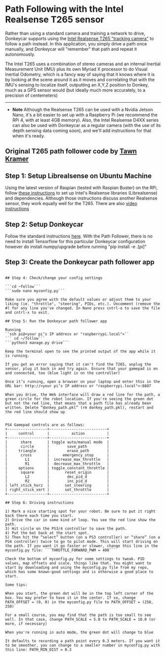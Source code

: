 
# Path Following with the Intel Realsense T265 sensor

Rather than using a standard camera and training a network to drive, Donkeycar supports using the [Intel Realsense T265 "tracking camera"](https://www.intelrealsense.com/tracking-camera-t265/) to follow a path instead. In this application, you simply drive a path once manually, and Donkeycar will "remember" that path and repeat it autonomously.

The Intel T265 uses a combination of stereo cameras and an internal Inertial Measurement Unit (IMU) plus its own Myriad X processor to do Visual Inertial Odometry, which is a fancy way of saying that it knows where it is by looking at the scene around it as it moves and correlating that with the IMU's sensing to localize itself, outputting an X,Y,Z position to Donkey, much as a GPS sensor would (but ideally much more accurately, to a precision of centemeters)

---------------
* **Note** Although the Realsense T265 can be used with a Nvidia Jetson Nano, it's a bit easier to set up with a Raspberry Pi (we recommend the RPi 4, with at least 4GB memory). Also, the Intel Realsense D4XX series can also be used with Donkeycar as a regular camera (with the use of its depth sensing data coming soon), and we'll add instructions for that when it's ready.

Original T265 path follower code by [Tawn Kramer](https://github.com/tawnkramer/donkey)
----


## Step 1: Setup Librealsense on Ubuntu Machine

Using the latest version of Raspian (tested with Raspian Buster) on the RPi, follow [these instructions](https://github.com/acrobotic/Ai_Demos_RPi/wiki/Raspberry-Pi-4-and-Intel-RealSense-D435) to set up Intel's Realsense libraries (Librealsense) and dependencies. Although those instructions discuss another Realsense sensor, they work equally well for the T265. There are also [video instructions](https://www.youtube.com/watch?v=LBIBUntnxp8)

## Step 2: Setup Donkeycar

Follow the standard instructions [here](https://docs.donkeycar.com/guide/install_software/). With the Path Follower, there is no need to install Tensorflow for this particular Donkeycar configuration however do install numpy/upgrade before running "pip install -e .[pi]"

## Step 3: Create the Donkeycar path follower app

```donkey createcar --path ~/follow --template path_follow

## Step 4: Check/change your config settings

```cd ~follow```
```sudo nano myconfig.py```

Make sure you agree with the default values or adjust them to your liking (ie. "throttle", "steering", PIDs, etc.). Uncomment (remove the #) for any line you've changed. In Nano press cntrl-o to save the file and cntrl-x to exit.

## Step 5: Run the Donkeycar path follower app

Running
``ssh pi@<your pi’s IP address or "raspberrypi.local">``
``` cd ~/follow``` 
```python3 manage.py drive```

Keep the terminal open to see the printed output of the app while it is running.

If you get an error saying that it can't find the T265, unplug the sensor, plug it back in and try again. Ensure that your gamepad is on and connected, too (blue light is on the controller)

Once it’s running, open a browser on your laptop and enter this in the URL bar: http://<your pi’s IP address or "raspberrypi.local">:8887

When you drive, the Web interface will draw a red line for the path, a green circle for the robot location. If you're seeing the green dot but not the red line, that means that a path file has already been written. Delete “donkey_path.pkl” (rm donkey_path.pkl), restart and the red line should show up


PS4 Gamepad controls are as follows:
+------------------+--------------------------+
|     control      |          action          |
+------------------+--------------------------+
|      share       | toggle auto/manual mode  |
|      circle      |        save_path         |
|     triangle     |        erase_path        |
|      cross       |      emergency_stop      |
|        L1        |  increase_max_throttle   |
|        R1        |  decrease_max_throttle   |
|     options      | toggle_constant_throttle |
|      square      |       reset_origin       |
|        L2        |        dec_pid_d         |
|        R2        |        inc_pid_d         |
| left_stick_horz  |       set_steering       |
| right_stick_vert |       set_throttle       |
+------------------+--------------------------+

## Step 6: Driving instructions

1) Mark a nice starting spot for your robot. Be sure to put it right back there each time you start.
2) Drive the car in some kind of loop. You see the red line show the path.
3) Hit circle on the PS3/4 controller to save the path.
4) Put the bot back at the start spot.
5) Then hit the “select” button (on a PS3 controller) or “share” (on a PS4 controller) twice to go to pilot mode. This will start driving on the path. If you want it go faster or slower, change this line in the myconfig.py file: ```THROTTLE_FORWARD_PWM = 400```

Check the bottom of myconfig.py for some settings to tweak. PID values, map offsets and scale. things like that. You might want to start by downloading and using the myconfig.py file from my repo, which has some known-good settings and is otherwise a good place to start.

Some tips:

When you start, the green dot will be in the top left corner of the box. You may prefer to have it in the center. If so, change PATH_OFFSET = (0, 0) in the myconfig.py file to PATH_OFFSET = (250, 250)

For a small course, you may find that the path is too small to see well. In that case, change PATH_SCALE = 5.0 to PATH_SCALE = 10.0 (or more, if necessary)

When you're running in auto mode, the green dot will change to blue

It defaults to recording a path point every 0.3 meters. If you want it to be smoother, you can change to a smaller number in myconfig.py with this line: PATH_MIN_DIST = 0.3
